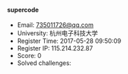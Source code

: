 #### supercode  

* Email: 735011726@qq.com  
* University: 杭州电子科技大学  
* Register Time: 2017-05-28 09:50:09  
* Register IP: 115.214.232.87  
* Score: 0  
* Solved challenges: 
